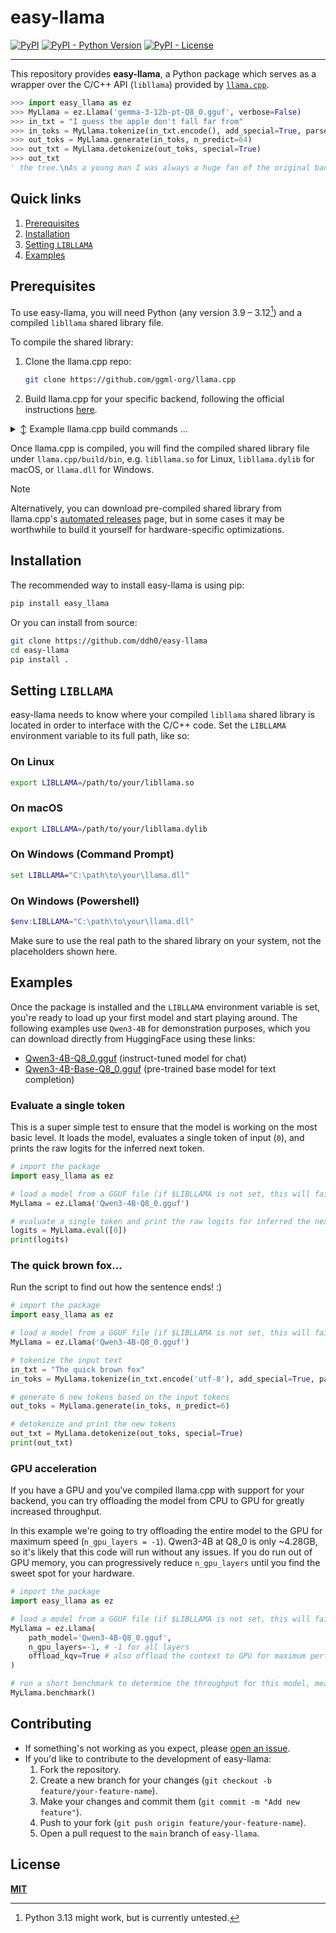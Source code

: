 # easy-llama

[![PyPI](https://img.shields.io/pypi/v/easy-llama)](https://pypi.org/project/easy-llama/)
[![PyPI - Python Version](https://img.shields.io/pypi/pyversions/easy-llama)](https://pypi.org/project/easy-llama/)
[![PyPI - License](https://img.shields.io/pypi/l/easy-llama)](https://pypi.org/project/easy-llama/)

---

This repository provides **easy-llama**, a Python package which serves as a wrapper over the C/C++ API (`libllama`) provided by [`llama.cpp`](https://github.com/ggml-org/llama.cpp).

```python
>>> import easy_llama as ez
>>> MyLlama = ez.Llama('gemma-3-12b-pt-Q8_0.gguf', verbose=False)
>>> in_txt = "I guess the apple don't fall far from"
>>> in_toks = MyLlama.tokenize(in_txt.encode(), add_special=True, parse_special=False)
>>> out_toks = MyLlama.generate(in_toks, n_predict=64)
>>> out_txt = MyLlama.detokenize(out_toks, special=True)
>>> out_txt
' the tree.\nAs a young man I was always a huge fan of the original band and they were the first I ever saw live in concert.\nI always hoped to see the original band get back together with a full reunion tour, but sadly this will not happen.\nI really hope that the original members of'
```

## Quick links

1. [Prerequisites](#prerequisites)
2. [Installation](#installation)
3. [Setting `LIBLLAMA`](#setting-libllama)
4. [Examples](#examples)

## Prerequisites

To use easy-llama, you will need Python (any version 3.9 – 3.12[^1]) and a compiled `libllama` shared library file.

To compile the shared library:
1. Clone the llama.cpp repo:
    ```sh
    git clone https://github.com/ggml-org/llama.cpp
    ```
2. Build llama.cpp for your specific backend, following the official instructions [here](https://github.com/ggml-org/llama.cpp/blob/master/docs/build.md).

<details>
<summary>↕️ Example llama.cpp build commands ...</summary>

```sh
# for more comprehensive build instructions, see: https://github.com/ggml-org/llama.cpp/blob/master/docs/build.md
# these minimal examples are for Linux / macOS

# clone the repo
git clone https://github.com/ggml-org/llama.cpp
cd llama.cpp

# example: build for CPU or Apple Silicon
cmake -B build
cmake --build build --config Release -j

# example: build for CUDA
cmake -B build -DGGML_CUDA=ON
cmake --build build --config Release -j
```

</details>

Once llama.cpp is compiled, you will find the compiled shared library file under `llama.cpp/build/bin`, e.g. `libllama.so` for Linux, `libllama.dylib` for macOS, or `llama.dll` for Windows.

> [!NOTE]
> Alternatively, you can download pre-compiled shared library from llama.cpp's [automated releases](https://github.com/ggml-org/llama.cpp/releases) page, but in some cases it may be worthwhile to build it yourself for hardware-specific optimizations.

## Installation

The recommended way to install easy-llama is using pip:

```sh
pip install easy_llama
```

Or you can install from source:

```sh
git clone https://github.com/ddh0/easy-llama
cd easy-llama
pip install .
```

## Setting `LIBLLAMA`

easy-llama needs to know where your compiled `libllama` shared library is located in order to interface with the C/C++ code. Set the `LIBLLAMA` environment variable to its full path, like so:

### On Linux

```bash
export LIBLLAMA=/path/to/your/libllama.so
```

### On macOS

```zsh
export LIBLLAMA=/path/to/your/libllama.dylib
```

### On Windows (Command Prompt)

```cmd
set LIBLLAMA="C:\path\to\your\llama.dll"
```

### On Windows (Powershell)

```powershell
$env:LIBLLAMA="C:\path\to\your\llama.dll"
```

Make sure to use the real path to the shared library on your system, not the placeholders shown here.

## Examples

Once the package is installed and the `LIBLLAMA` environment variable is set, you're ready to load up your first model and start playing around. The following examples use `Qwen3-4B` for demonstration purposes, which you can download directly from HuggingFace using these links:
- [Qwen3-4B-Q8_0.gguf](https://huggingface.co/ddh0/Qwen3-4B/resolve/main/Qwen3-4B-Q8_0.gguf) (instruct-tuned model for chat)
- [Qwen3-4B-Base-Q8_0.gguf](https://huggingface.co/ddh0/Qwen3-4B/resolve/main/Qwen3-4B-Base-Q8_0.gguf) (pre-trained base model for text completion)

### Evaluate a single token

This is a super simple test to ensure that the model is working on the most basic level. It loads the model, evaluates a single token of input (`0`), and prints the raw logits for the inferred next token.

```python
# import the package 
import easy_llama as ez

# load a model from a GGUF file (if $LIBLLAMA is not set, this will fail)
MyLlama = ez.Llama('Qwen3-4B-Q8_0.gguf')

# evaluate a single token and print the raw logits for inferred the next token
logits = MyLlama.eval([0])
print(logits)
```

### The quick brown fox...

Run the script to find out how the sentence ends! :)

```python
# import the package
import easy_llama as ez

# load a model from a GGUF file (if $LIBLLAMA is not set, this will fail)
MyLlama = ez.Llama('Qwen3-4B-Q8_0.gguf')

# tokenize the input text
in_txt = "The quick brown fox"
in_toks = MyLlama.tokenize(in_txt.encode('utf-8'), add_special=True, parse_special=False)

# generate 6 new tokens based on the input tokens
out_toks = MyLlama.generate(in_toks, n_predict=6)

# detokenize and print the new tokens
out_txt = MyLlama.detokenize(out_toks, special=True)
print(out_txt)
```

### GPU acceleration

If you have a GPU and you've compiled llama.cpp with support for your backend, you can try offloading the model from CPU to GPU for greatly increased throughput.

In this example we're going to try offloading the entire model to the GPU for maximum speed (`n_gpu_layers = -1`). Qwen3-4B at Q8_0 is only ~4.28GB, so it's likely that this code will run without any issues. If you do run out of GPU memory, you can progressively reduce `n_gpu_layers` until you find the sweet spot for your hardware.

```python
# import the package
import easy_llama as ez

# load a model from a GGUF file (if $LIBLLAMA is not set, this will fail)
MyLlama = ez.Llama(
	path_model='Qwen3-4B-Q8_0.gguf',
	n_gpu_layers=-1, # -1 for all layers
	offload_kqv=True # also offload the context to GPU for maximum performance
)

# run a short benchmark to determine the throughput for this model, measured in tok/sec
MyLlama.benchmark()
```

## Contributing

- If something's not working as you expect, please [open an issue](https://github.com/ddh0/easy-llama/issues/new/choose).
- If you'd like to contribute to the development of easy-llama:
    1.  Fork the repository.
    2.  Create a new branch for your changes (`git checkout -b feature/your-feature-name`).
    3.  Make your changes and commit them (`git commit -m "Add new feature"`).
    4.  Push to your fork (`git push origin feature/your-feature-name`).
    5.  Open a pull request to the `main` branch of `easy-llama`.

## License

**[MIT](LICENSE)**

[^1]: Python 3.13 might work, but is currently untested.
